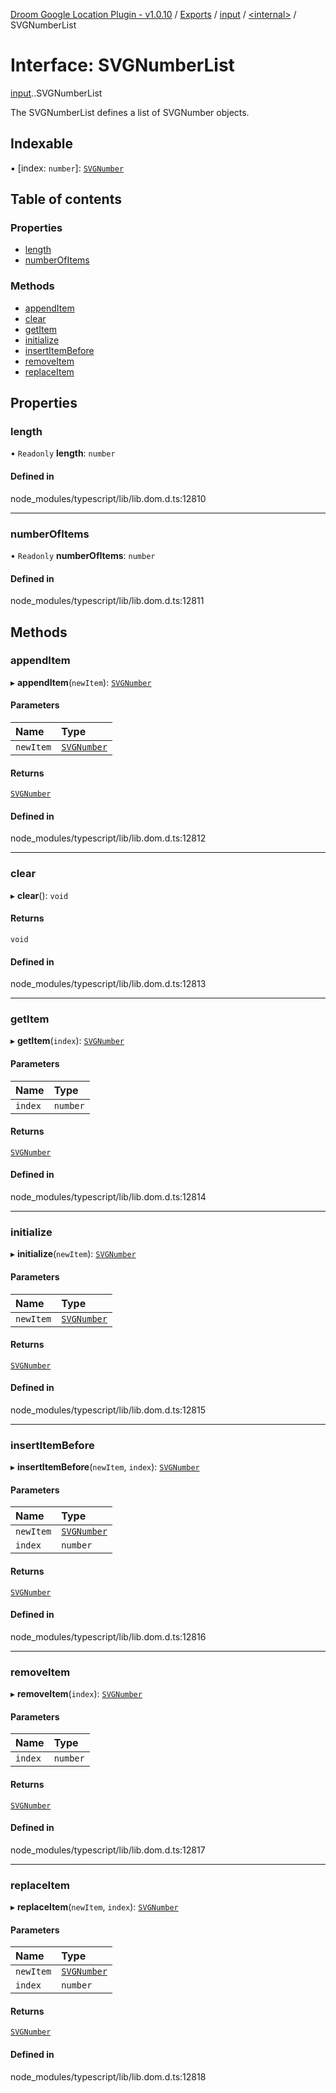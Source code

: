 [Droom Google Location Plugin - v1.0.10](../README.md) / [Exports](../modules.md) / [input](../modules/input.md) / [<internal\>](../modules/input._internal_.md) / SVGNumberList

# Interface: SVGNumberList

[input](../modules/input.md).[<internal>](../modules/input._internal_.md).SVGNumberList

The SVGNumberList defines a list of SVGNumber objects.

## Indexable

▪ [index: `number`]: [`SVGNumber`](../modules/input._internal_.md#svgnumber)

## Table of contents

### Properties

- [length](input._internal_.SVGNumberList.md#length)
- [numberOfItems](input._internal_.SVGNumberList.md#numberofitems)

### Methods

- [appendItem](input._internal_.SVGNumberList.md#appenditem)
- [clear](input._internal_.SVGNumberList.md#clear)
- [getItem](input._internal_.SVGNumberList.md#getitem)
- [initialize](input._internal_.SVGNumberList.md#initialize)
- [insertItemBefore](input._internal_.SVGNumberList.md#insertitembefore)
- [removeItem](input._internal_.SVGNumberList.md#removeitem)
- [replaceItem](input._internal_.SVGNumberList.md#replaceitem)

## Properties

### length

• `Readonly` **length**: `number`

#### Defined in

node_modules/typescript/lib/lib.dom.d.ts:12810

___

### numberOfItems

• `Readonly` **numberOfItems**: `number`

#### Defined in

node_modules/typescript/lib/lib.dom.d.ts:12811

## Methods

### appendItem

▸ **appendItem**(`newItem`): [`SVGNumber`](../modules/input._internal_.md#svgnumber)

#### Parameters

| Name | Type |
| :------ | :------ |
| `newItem` | [`SVGNumber`](../modules/input._internal_.md#svgnumber) |

#### Returns

[`SVGNumber`](../modules/input._internal_.md#svgnumber)

#### Defined in

node_modules/typescript/lib/lib.dom.d.ts:12812

___

### clear

▸ **clear**(): `void`

#### Returns

`void`

#### Defined in

node_modules/typescript/lib/lib.dom.d.ts:12813

___

### getItem

▸ **getItem**(`index`): [`SVGNumber`](../modules/input._internal_.md#svgnumber)

#### Parameters

| Name | Type |
| :------ | :------ |
| `index` | `number` |

#### Returns

[`SVGNumber`](../modules/input._internal_.md#svgnumber)

#### Defined in

node_modules/typescript/lib/lib.dom.d.ts:12814

___

### initialize

▸ **initialize**(`newItem`): [`SVGNumber`](../modules/input._internal_.md#svgnumber)

#### Parameters

| Name | Type |
| :------ | :------ |
| `newItem` | [`SVGNumber`](../modules/input._internal_.md#svgnumber) |

#### Returns

[`SVGNumber`](../modules/input._internal_.md#svgnumber)

#### Defined in

node_modules/typescript/lib/lib.dom.d.ts:12815

___

### insertItemBefore

▸ **insertItemBefore**(`newItem`, `index`): [`SVGNumber`](../modules/input._internal_.md#svgnumber)

#### Parameters

| Name | Type |
| :------ | :------ |
| `newItem` | [`SVGNumber`](../modules/input._internal_.md#svgnumber) |
| `index` | `number` |

#### Returns

[`SVGNumber`](../modules/input._internal_.md#svgnumber)

#### Defined in

node_modules/typescript/lib/lib.dom.d.ts:12816

___

### removeItem

▸ **removeItem**(`index`): [`SVGNumber`](../modules/input._internal_.md#svgnumber)

#### Parameters

| Name | Type |
| :------ | :------ |
| `index` | `number` |

#### Returns

[`SVGNumber`](../modules/input._internal_.md#svgnumber)

#### Defined in

node_modules/typescript/lib/lib.dom.d.ts:12817

___

### replaceItem

▸ **replaceItem**(`newItem`, `index`): [`SVGNumber`](../modules/input._internal_.md#svgnumber)

#### Parameters

| Name | Type |
| :------ | :------ |
| `newItem` | [`SVGNumber`](../modules/input._internal_.md#svgnumber) |
| `index` | `number` |

#### Returns

[`SVGNumber`](../modules/input._internal_.md#svgnumber)

#### Defined in

node_modules/typescript/lib/lib.dom.d.ts:12818
